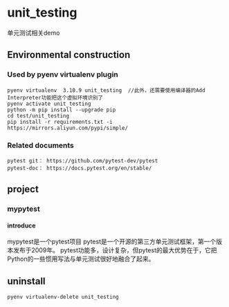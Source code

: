 # unit_testing

单元测试相关demo

## Environmental construction

### Used by pyenv virtualenv plugin

    pyenv virtualenv  3.10.9 unit_testing  //此外，还需要使用编译器的Add Interpreter功能把这个虚拟环境识别了
    pyenv activate unit_testing
    python -m pip install --upgrade pip
    cd test/unit_testing
    pip install -r requirements.txt -i https://mirrors.aliyun.com/pypi/simple/

### Related documents

    pytest git： https://github.com/pytest-dev/pytest
    pytest-doc： https://docs.pytest.org/en/stable/

## project

### mypytest

#### introduce

mypytest是一个pytest项目 pytest是一个开源的第三方单元测试框架，第一个版本发布于2009年。 pytest功能多，设计复杂，但pytest的最大优势在于，它把Python的一些惯用写法与单元测试很好地融合了起来。

## uninstall

    pyenv virtualenv-delete unit_testing